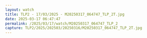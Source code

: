 ```yaml
---
layout: watch
title: TLP2 - 17/03/2025 - M20250317_064747_TLP_2T.jpg
date: 2025-03-17 06:47:47
permalink: /2025/03/17/watch/M20250317_064747_TLP_2
capture: TLP2/2025/202503/20250316/M20250317_064747_TLP_2T.jpg
---
```

